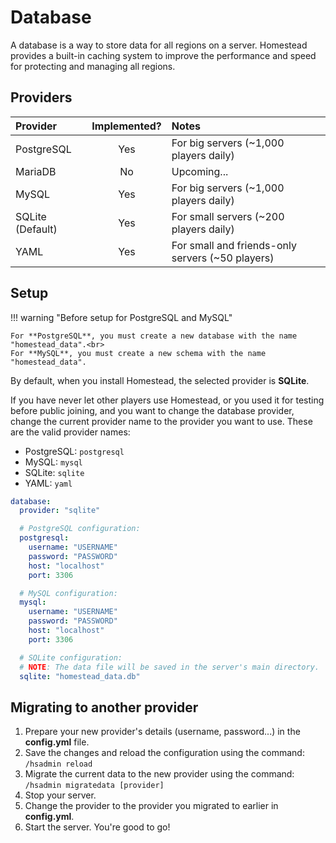 # Database

A database is a way to store data for all regions on a server. Homestead provides a built-in caching system to improve the performance and speed for protecting and managing all regions.

## Providers

| Provider | Implemented? | Notes |
| :--------------- | :--------: | :----- |
| PostgreSQL       | Yes        | For big servers (~1,000 players daily)    
| MariaDB          | No         | Upcoming... 
| MySQL            | Yes        | For big servers (~1,000 players daily)
| SQLite (Default) | Yes        | For small servers (~200 players daily)
| YAML             | Yes        | For small and friends-only servers (~50 players)

## Setup

!!! warning "Before setup for PostgreSQL and MySQL"

    For **PostgreSQL**, you must create a new database with the name "homestead_data".<br>
    For **MySQL**, you must create a new schema with the name "homestead_data".

By default, when you install Homestead, the selected provider is **SQLite**.

If you have never let other players use Homestead, or you used it for testing before public joining, and you want to change the database provider, change the current provider name to the provider you want to use. These are the valid provider names:

- PostgreSQL: `postgresql`
- MySQL: `mysql`
- SQLite: `sqlite`
- YAML: `yaml`

```yaml
database:
  provider: "sqlite"

  # PostgreSQL configuration:
  postgresql:
    username: "USERNAME"
    password: "PASSWORD"
    host: "localhost"
    port: 3306

  # MySQL configuration:
  mysql:
    username: "USERNAME"
    password: "PASSWORD"
    host: "localhost"
    port: 3306

  # SQLite configuration:
  # NOTE: The data file will be saved in the server's main directory.
  sqlite: "homestead_data.db"
```

## Migrating to another provider


1. Prepare your new provider's details (username, password...) in the **config.yml** file.
2. Save the changes and reload the configuration using the command: `/hsadmin reload`
3. Migrate the current data to the new provider using the command: `/hsadmin migratedata [provider]`
4. Stop your server.
5. Change the provider to the provider you migrated to earlier in **config.yml**.
6. Start the server. You're good to go!

